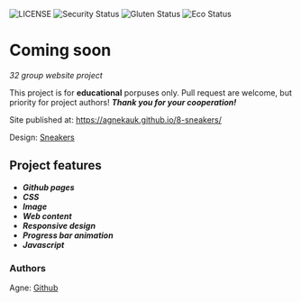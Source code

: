 ![LICENSE](https://img.shields.io/badge/license-MIT-blue.svg?style=flat-square)
![Security Status](https://img.shields.io/security-headers?label=Security&url=https%3A%2F%2Fgithub.com&style=flat-square)
![Gluten Status](https://img.shields.io/badge/Gluten-Free-green.svg)
![Eco Status](https://img.shields.io/badge/ECO-Friendly-green.svg)

# Coming soon

_32 group website project_

This project is for **educational** porpuses only. Pull request are welcome, but priority for project authors! **_Thank you for your cooperation!_**

Site published at: https://agnekauk.github.io/8-sneakers/

Design: [Sneakers](https://cdn.discordapp.com/attachments/850245533838868480/850247489620541491/unknown.png)

## Project features

-   **_Github pages_**
-   **_CSS_**
-   **_Image_**
-   **_Web content_**
-   **_Responsive design_**
-   **_Progress bar animation_**
-   **_Javascript_**

### Authors

Agne: [Github](https://github.com/agnekauk)
